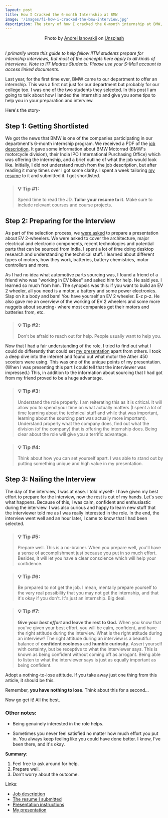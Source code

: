 ```yaml
---
layout: post
title: How I Cracked the 6-month Internship at BMW
image: '/images/fi-how-i-cracked-the-bmw-interview.jpg'
description: The story of how I cracked the 6-month internship at BMW, along with tips for acing internship interviews
---
```

<center>Photo by <a href="https://unsplash.com/@gn0me?utm_content=creditCopyText&utm_medium=referral&utm_source=unsplash">Andrei Ianovskii</a> on <a href="https://unsplash.com/photos/a-close-up-of-a-blue-and-black-motorcycle-vM4feBcDhP0?utm_content=creditCopyText&utm_medium=referral&utm_source=unsplash">Unsplash</a></center>
<br>
  
*I primarily wrote this guide to help fellow IITM students prepare for internship interviews, but most of the concepts here apply to all kinds of interviews. Note to IIT Madras Students: Please use your S-Mail account to access linked documents.*

Last year, for the first time ever, BMW came to our department to offer an internship. This was a first not just for our department but probably for our college too. I was one of the two students they selected. In this post I am going to talk about how I landed the internship and give you some tips to help you in your preparation and interview.

Here's the story-

## Step 1: Getting Shortlisted

We got the news that BMW is one of the companies participating in our department's 6-month internship program. We received a PDF of the [job description](https://drive.google.com/file/d/1vI6wJ8N467NLFVXOs1mZlsl5xGqbeOQa/view?usp=sharing). It gave some information about BMW Motorrad (BMW's motorcycle division), their India IPO (International Purchasing Office) which was offering the internship, and a brief outline of what the job would look like. Initially, I did not understand much from the job description, but after reading it many times over I got some clarity. I spent a week tailoring [my resume](https://drive.google.com/file/d/17y9U8O3QzBzdvSpeUt_waJZ5AKVx5tdI/view?usp=sharing) to it and submitted it. I got shortlisted.

> ### 💡 Tip #1:
> Spend time to read the JD. **Tailor your resume to it**. Make sure to include relevant courses and course projects.

## Step 2: Preparing for the Interview

As part of the selection process, we [were asked](https://drive.google.com/file/d/1_ow3MgCUJYztav6vW4C_-PowQrzsIpsB/view?usp=sharing) to prepare a presentation about EV 2-wheelers. We were asked to cover the architecture, major electrical and electronic components, recent technologies and potential parts that can be sourced from India. I spent a lot of  time doing desktop research and understanding the technical stuff. I learned about different types of motors, how they work, batteries, battery chemistries, motor controllers and more.

As I had no idea what automotive parts sourcing was, I found a friend of a friend who was "working in EV bikes" and asked him for help. He said yes. I learned so much from him. The synopsis was this: if you want to build an EV 2 wheeler, all you need is a motor, a battery and some power electronics. Slap on it a body and bam! You have yourself an EV 2 wheeler. E-z p-z. He also gave me an overview of the working of EV 2 wheelers and some more nuggets about sourcing- where most companies get their motors and batteries from, etc.

> ### 💡 Tip #2:
> Don't be afraid to reach out for help. People usually want to help you.

Now that I had a fair understanding of the role, I tried to find out what I could do differently that could set [my presentation](https://docs.google.com/presentation/d/1fv2VwuGu_XgcKIZnW_QfpasPADpePc-wpJKBuRHyMBw/edit?usp=sharing) apart from others. I took a deep dive into the internet and found out what motor the Ather 450 scooters were using. This was one of the unique points of my presentation. (When I was presenting this part I could tell that the interviewer was impressed.) This, in addition to the information about sourcing that I had got from my friend proved to be a huge advantage.

> ### 💡 Tip #3:
> Understand the role properly. I am reiterating this as it is critical. It will allow you to spend your time on what actually matters (I spent a lot of time learning about the technical stuff and while that was important, learning about the sourcing part was actually more important). Understand properly what the company does, find out what the division (of the company) that is offering the internship does. Being clear about the role will give you a terrific advantage.

>### 💡 Tip #4:
>Think about how you can set yourself apart. I was able to stand out by putting something unique and high value in my presentation.

## Step 3: Nailing the Interview

The day of the interview, I was at ease. I told myself- I have given my best effort to prepare for the interview, now the rest is out of my hands. Let's see what happens. Because of this, I was calm, confident and enthusiastic during the interview. I was also curious and happy to learn new stuff that the interviewer told me as I was really interested in the role. In the end, the interview went well and an hour later, I came to know that I had been selected.

> ### 💡 Tip #5:
> Prepare well. This is a no-brainer. When you prepare well, you'll have a sense of accomplishment just because you put in so much effort. Besides, it will let you have a clear conscience which will help your confidence.

> ### 💡 Tip #6:
> Be prepared to not get the job. I mean, mentally prepare yourself to the very real possibility that you may not get the internship, and that it's okay if you don't. It's just an internship. Big deal.

>### 💡 Tip #7:
>**Give your *best effort* and leave the rest to God.** When you know that you've given your best effort, you will be calm, confident, and have the right attitude during the interview. What is the right attitude during an interview? The right attitude during an interview is a beautiful balance of **confident coolness** and **humble curiosity**. Assert yourself with certainty, but be receptive to what the interviewer says. This is known as being confident without coming off as arrogant. Being able to listen to what the interviewer says is just as equally important as being confident.

Adopt a nothing-to-lose attitude. If you take away just one thing from this article, it should be this. 

Remember, **you have nothing to lose**. Think about this for a second...

Now go get it! All the best.

### Other notes:

- Being genuinely interested in the role helps.

- Sometimes you never feel satisfied no matter how much effort you put in. You always keep feeling like you could have done better. I know, I've been there, and it's okay.

**Summary**:
1. Feel free to ask around for help.
2. Prepare well.
3. Don't worry about the outcome.

Links:
- [Job description](https://drive.google.com/file/d/1vI6wJ8N467NLFVXOs1mZlsl5xGqbeOQa/view?usp=sharing)
- [The resume I submitted](https://drive.google.com/file/d/17y9U8O3QzBzdvSpeUt_waJZ5AKVx5tdI/view?usp=sharing)
- [Presentation instructions](https://drive.google.com/file/d/1_ow3MgCUJYztav6vW4C_-PowQrzsIpsB/view?usp=sharing)
- [My presentation](https://docs.google.com/presentation/d/1fv2VwuGu_XgcKIZnW_QfpasPADpePc-wpJKBuRHyMBw/edit?usp=sharing)